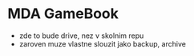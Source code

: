 # MDA GameBook
- zde to bude drive, nez v skolnim repu
- zaroven muze vlastne slouzit jako backup, archive

